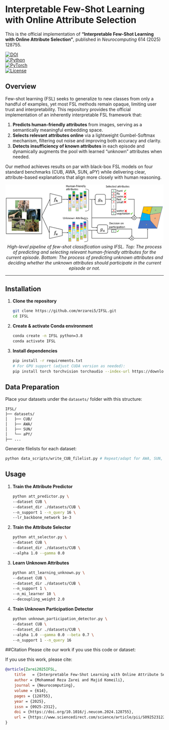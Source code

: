 # Interpretable Few-Shot Learning with Online Attribute Selection

This is the official implementation of **“Interpretable Few-Shot Learning with Online Attribute Selection”**, published in *Neurocomputing* 614 (2025) 128755.

[![DOI](https://img.shields.io/badge/DOI-10.1016%2Fj.neucom.2024.128755-blue)](https://doi.org/10.1016/j.neucom.2024.128755)  
[![Python](https://img.shields.io/badge/python-3.8%2B-blue)](https://www.python.org/)  
[![PyTorch](https://img.shields.io/badge/pytorch-1.8%2B-orange)](https://pytorch.org/)  
[![License](https://img.shields.io/badge/License-MIT-green)](LICENSE)



## Overview


Few-shot learning (FSL) seeks to generalize to new classes from only a handful of examples, yet most FSL methods remain opaque, limiting user trust and interpretability. This repository provides the official implementation of an inherently interpretable FSL framework that:

1. **Predicts human-friendly attributes** from images, serving as a semantically meaningful embedding space.  
2. **Selects relevant attributes online** via a lightweight Gumbel-Softmax mechanism, filtering out noise and improving both accuracy and clarity.  
3. **Detects insufficiency of known attributes** in each episode and dynamically augments the pool with learned “unknown” attributes when needed.  

Our method achieves results on par with black-box FSL models on four standard benchmarks (CUB, AWA, SUN, aPY) while delivering clear, attribute-based explanations that align more closely with human reasoning.

<p align="center">
  <img src="assets/diagram.png" alt="Framework Architecture" width="600"/>
  <br>
  <em> High-level pipeline of few-shot classification using IFSL. Top: The process of predicting and selecting relevant human-friendly attributes for the current episode. Bottom: The process of predicting unknown attributes and deciding whether the unknown attributes should participate in the current episode or not.</em>
</p>

---

## Installation

1. **Clone the repository**  
   ```bash
   git clone https://github.com/mrzarei5/IFSL.git
   cd IFSL
   ```

2. **Create & activate Conda environment**  
   ```bash
   conda create -n IFSL python=3.8
   conda activate IFSL
   ```

3. **Install dependencies**
    ```bash
    pip install -r requirements.txt
    # For GPU support (adjust CUDA version as needed):
    pip install torch torchvision torchaudio --index-url https://download.pytorch.org/whl/cu118
    ```

## Data Preparation

Place your datasets under the `datasets/` folder with this structure:

```text
IFSL/
├── datasets/
│   ├── CUB/
│   ├── AWA/
│   ├── SUN/
│   └── aPY/
├── ...
```

Generate filelists for each dataset:

```bash
python data_scripts/write_CUB_filelist.py # Repeat/adapt for AWA, SUN, aPY
```

## Usage

1. **Train the Attribute Predictor**
    ```bash
    python att_predictor.py \
    --dataset CUB \
    --dataset_dir ./datasets/CUB \
    --n_support 1 --n_query 16 \
    --lr_backbone_network 1e-3
    ```

2. **Train the Attribute Selector**
    ```bash
    python att_selector.py \
    --dataset CUB \
    --dataset_dir ./datasets/CUB \
    --alpha 1.0 --gamma 0.0
    ```

3. **Learn Unknown Attributes**
    ```bash
    python att_learning_unknown.py \
    --dataset CUB \
    --dataset_dir ./datasets/CUB \
    --n_support 1 \
    --n_mi_learner 10 \
    --decoupling_weight 2.0
    ```

4. **Train Unknown Participation Detector**
    ```bash
    python unknown_participation_detector.py \
    --dataset CUB \
    --dataset_dir ./datasets/CUB \
    --alpha 1.0 --gamma 0.0 --beta 0.7 \
    --n_support 1 --n_query 16
    ```

##Citation
Please cite our work if you use this code or dataset:

If you use this work, please cite:

```bibtex
@article{Zarei2025IFSL,
    title   = {Interpretable Few‐Shot Learning with Online Attribute Selection},
    author = {Mohammad Reza Zarei and Majid Komeili},
    journal = {Neurocomputing},
    volume = {614},
    pages = {128755},
    year = {2025},
    issn = {0925-2312},
    doi = {https://doi.org/10.1016/j.neucom.2024.128755},
    url = {https://www.sciencedirect.com/science/article/pii/S0925231224015261}
}
